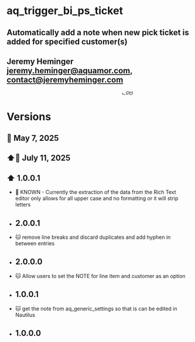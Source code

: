 # aq_trigger_bi_ps_ticket
## Automatically add a note when new pick ticket is added for specified customer(s)
## Jeremy Heminger <jeremy.heminger@aquamor.com>, <contact@jeremyheminger.com>

                                                ᓚᘏᗢ


# Versions

## 📅 May 7, 2025
## ⬆️📅 July 11, 2025
## ⬆️ 1.0.0.1

*   🐞 KNOWN - Currently the extraction of the data from the Rich Text editor only allows for all upper case and no formatting or it will strip letters

* ## 2.0.0.1
*   🐱 remove line breaks and discard duplicates and add hyphen in between entries
* ## 2.0.0.0
*   🐱 Allow users to set the NOTE for line item and customer as an option
* ## 1.0.0.1
*   🐱 get the note from aq_generic_settings so that is can be edited in Nautilus
* ## 1.0.0.0
